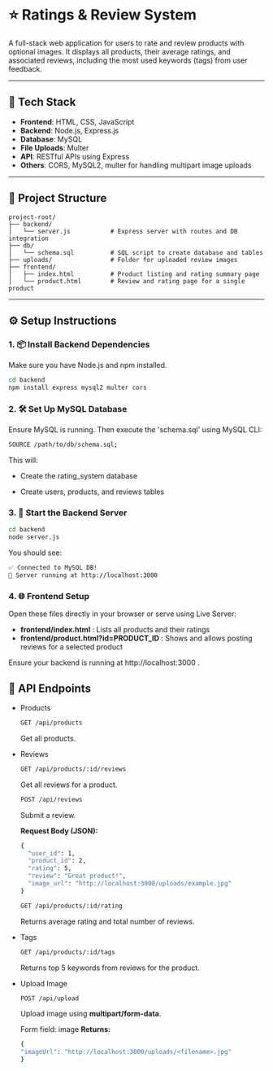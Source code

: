 # ⭐ Ratings & Review System

A full-stack web application for users to rate and review products with optional images. It displays all products, their average ratings, and associated reviews, including the most used keywords (tags) from user feedback.

---

## 🧱 Tech Stack

- **Frontend**: HTML, CSS, JavaScript  
- **Backend**: Node.js, Express.js  
- **Database**: MySQL  
- **File Uploads**: Multer  
- **API**: RESTful APIs using Express  
- **Others**: CORS, MySQL2, multer for handling multipart image uploads

---

## 📁 Project Structure

```plaintext
project-root/
├── backend/
│   └── server.js           # Express server with routes and DB integration
├── db/
│   └── schema.sql          # SQL script to create database and tables
├── uploads/                # Folder for uploaded review images
├── frontend/
│   ├── index.html          # Product listing and rating summary page
│   └── product.html        # Review and rating page for a single product
```
---

## ⚙️ Setup Instructions

### 1. 📦 Install Backend Dependencies

Make sure you have Node.js and npm installed.

```bash
cd backend
npm install express mysql2 multer cors
```

### 2. 🛠️ Set Up MySQL Database

Ensure MySQL is running. Then execute the 'schema.sql' using MySQL CLI:

```bash
SOURCE /path/to/db/schema.sql;
```

This will:

- Create the rating_system database

- Create users, products, and reviews tables

### 3. 🚀 Start the Backend Server

```bash
cd backend
node server.js
```

You should see:

```bash
✅ Connected to MySQL DB!
🚀 Server running at http://localhost:3000
```

### 4. 🌐 Frontend Setup

Open these files directly in your browser or serve using Live Server:

- **frontend/index.html** : Lists all products and their ratings
- **frontend/product.html?id=PRODUCT_ID** : Shows and allows posting reviews for a selected product

Ensure your backend is running at http://localhost:3000 .

## 🧪 API Endpoints

- Products
  ```bash
  GET /api/products
  ```
  Get all products.

- Reviews
  ```bash
  GET /api/products/:id/reviews
  ```
  Get all reviews for a product.

  ```bash
  POST /api/reviews
  ```
  Submit a review.

  **Request Body (JSON):**
  
  ```bash
  {
    "user_id": 1,
    "product_id": 2,
    "rating": 5,
    "review": "Great product!",
    "image_url": "http://localhost:3000/uploads/example.jpg"
  }
  ```

  ```bash
  GET /api/products/:id/rating
  ```
  Returns average rating and total number of reviews.

- Tags
  
  ```bash
  GET /api/products/:id/tags
  ```
  Returns top 5 keywords from reviews for the product.

- Upload Image

  ```bash
  POST /api/upload
  ```
  Upload image using **multipart/form-data**.

  Form field: image
  **Returns:**

  ```bash
  {
  "imageUrl": "http://localhost:3000/uploads/<filename>.jpg"
  }
  ```



